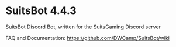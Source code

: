 # SuitsBot 4.4.3
SuitsBot Discord Bot, written for the SuitsGaming Discord server

FAQ and Documentation: https://github.com/DWCamp/SuitsBot/wiki

